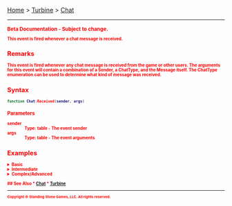 <a href="index">Home</a> > <a href="turbine">Turbine</a> > <a href="turbine.chat">Chat</a>
<hr/>
<sub style="color:red; font-weight:bold">Beta Documentation - Subject to change.<sub>

This event is fired whenever a chat message is received.

## Remarks
This event is fired whenever any chat message is received from the game or other users. The arguments for this event will contain a combination of a Sender, a ChatType, and the Message itself. The ChatType enumeration can be used to determine what kind of message was received.

## Syntax 
```lua
function Chat:Received(sender, args)
```
### Parameters
<dl>
<dt>sender</dt>
<dd>Type: table - The event sender</dd>
<dt>args</dt>
<dd>Type: table - The event arguments</dd>
</dl>

## Examples
<details><summary>Basic</summary>

** Coming Soon **
```lua
```
</details>

<details><summary>Intermediate</summary>

** Coming Soon **
```lua
```
</details>

<details><summary>Complex/Advanced</summary>

** Coming Soon **
```lua
```
</details>

<br/>
## See Also
* <a href="turbine.chat">Chat</a>
* <a href="turbine">Turbine</a>

<hr/>
<sub>Copyright &copy; Standing Stone Games, LLC.  All rights reserved.</sub>